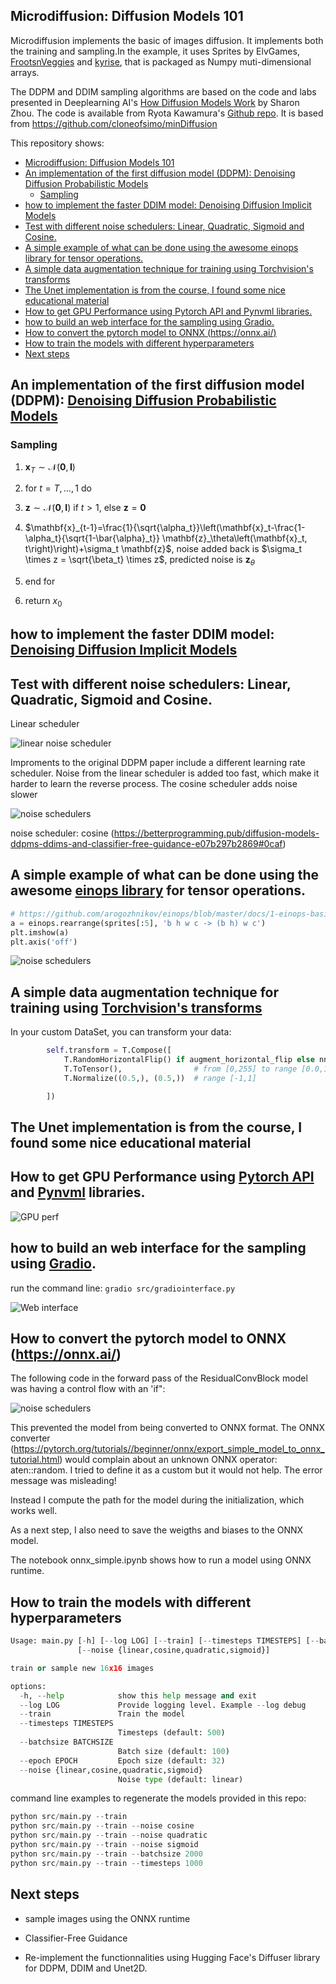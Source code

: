 

## Microdiffusion: Diffusion Models 101

Microdiffusion implements the basic of images diffusion. It implements both the training and sampling.In the example, it uses Sprites by ElvGames, [FrootsnVeggies](https://zrghr.itch.io/froots-and-veggies-culinary-pixels) and [kyrise](https://kyrise.itch.io/kyrises-free-16x16-rpg-icon-pack), that is packaged as Numpy muti-dimensional arrays.

The DDPM and DDIM sampling algorithms are based on the code and labs presented in Deeplearning AI's [How Diffusion Models Work](https://www.deeplearning.ai/short-courses/how-diffusion-models-work/) by Sharon Zhou. The code is available from Ryota Kawamura's [Github repo](https://github.com/Ryota-Kawamura/How-Diffusion-Models-Work). It is based from https://github.com/cloneofsimo/minDiffusion

This repository shows:


- [Microdiffusion: Diffusion Models 101](#microdiffusion-diffusion-models-101)
- [An implementation of the first diffusion model (DDPM): Denoising Diffusion Probabilistic Models](#an-implementation-of-the-first-diffusion-model-ddpm-denoising-diffusion-probabilistic-models)
  - [Sampling](#sampling)
- [how to implement the faster DDIM model: Denoising Diffusion Implicit Models](#how-to-implement-the-faster-ddim-model-denoising-diffusion-implicit-models)
- [Test with different noise schedulers: Linear, Quadratic, Sigmoid and Cosine.](#test-with-different-noise-schedulers-linear-quadratic-sigmoid-and-cosine)
- [A simple example of what can be done using the awesome einops library for tensor operations.](#a-simple-example-of-what-can-be-done-using-the-awesome-einops-library-for-tensor-operations)
- [A simple data augmentation technique for training using Torchvision's transforms](#a-simple-data-augmentation-technique-for-training-using-torchvisions-transforms)
- [The Unet implementation is from the course, I found some nice educational material](#the-unet-implementation-is-from-the-course-i-found-some-nice-educational-material)
- [How to get GPU Performance using Pytorch API and Pynvml libraries.](#how-to-get-gpu-performance-using-pytorch-api-and-pynvml-libraries)
- [how to build an web interface for the sampling using Gradio.](#how-to-build-an-web-interface-for-the-sampling-using-gradio)
- [How to convert the pytorch model to ONNX (https://onnx.ai/)](#how-to-convert-the-pytorch-model-to-onnx-httpsonnxai)
- [How to train the models with different hyperparameters](#how-to-train-the-models-with-different-hyperparameters)
- [Next steps](#next-steps)


## An implementation of the first diffusion model (DDPM): [Denoising Diffusion Probabilistic Models](https://arxiv.org/abs/2006.11239) 

### Sampling

1. $\mathbf{x}_T \sim \mathcal{N}(\mathbf{0}, \mathbf{I})$

2. for $t=T, \ldots, 1$ do

3. $\mathbf{z} \sim \mathcal{N}(\mathbf{0}, \mathbf{I})$ if $t>1$, else $\mathbf{z}=\mathbf{0}$

4. $\mathbf{x}_{t-1}=\frac{1}{\sqrt{\alpha_t}}\left(\mathbf{x}_t-\frac{1-\alpha_t}{\sqrt{1-\bar{\alpha}_t}} \mathbf{z}_\theta\left(\mathbf{x}_t, t\right)\right)+\sigma_t \mathbf{z}$, noise added back is $\sigma_t \times z = \sqrt{\beta_t} \times z$, predicted noise is $\mathbf{z}_\theta$

5. end for

6. return $x_0$

## how to implement the faster DDIM model: [Denoising Diffusion Implicit Models](https://arxiv.org/abs/2010.02502)

## Test with different noise schedulers: Linear, Quadratic, Sigmoid and Cosine.

Linear scheduler

![linear noise scheduler](docs/linear_noise_scheduler.png)

Improments to the original DDPM paper include a different learning rate scheduler. Noise from the linear scheduler is added too fast, which make it harder to learn the reverse process. The cosine scheduler adds noise slower

![noise schedulers](docs/noise_schedulers.png)

noise scheduler: cosine (https://betterprogramming.pub/diffusion-models-ddpms-ddims-and-classifier-free-guidance-e07b297b2869#0caf)

## A simple example of what can be done using the awesome [einops library](https://github.com/arogozhnikov/einops) for tensor operations.

```python
# https://github.com/arogozhnikov/einops/blob/master/docs/1-einops-basics.ipynb
a = einops.rearrange(sprites[:5], 'b h w c -> (b h) w c')
plt.imshow(a)
plt.axis('off')
```

![noise schedulers](docs/einops_example.png)

## A simple data augmentation technique for training using [Torchvision's transforms](https://pytorch.org/vision/master/generated/torchvision.transforms.RandomHorizontalFlip.html)

In your custom DataSet, you can transform your data:

```python
        self.transform = T.Compose([
            T.RandomHorizontalFlip() if augment_horizontal_flip else nn.Identity(),
            T.ToTensor(),                # from [0,255] to range [0.0,1.0]
            T.Normalize((0.5,), (0.5,))  # range [-1,1]

        ])
```

## The Unet implementation is from the course, I found some nice educational material 

## How to get GPU Performance using [Pytorch API](https://pytorch.org/docs/master/generated/torch.cuda.memory_stats.html#torch.cuda.memory_stats) and [Pynvml](https://pypi.org/project/pynvml/) libraries.

![GPU perf](docs/training_gpu_perf.png)

## how to build an web interface for the sampling using [Gradio](https://www.gradio.app).

run the command line: `gradio src/gradiointerface.py`

![Web interface](docs/gradio.png)

## How to convert the pytorch model to ONNX (https://onnx.ai/)

The following code in the forward pass of the ResidualConvBlock model was having a control flow with an 'if":

![noise schedulers](docs/forwardpass.png)

This prevented the model from being converted to ONNX format. The ONNX converter (https://pytorch.org/tutorials//beginner/onnx/export_simple_model_to_onnx_tutorial.html) would complain about an unknown ONNX operator: aten::random. I tried to define it as a custom but it would not help. The error message was misleading!

Instead I compute the path for the model during the initialization, which works well.

As a next step, I also need to save the weigths and biases to the ONNX model.

The notebook onnx_simple.ipynb shows how to run a model using ONNX runtime.

## How to train the models with different hyperparameters

```python
Usage: main.py [-h] [--log LOG] [--train] [--timesteps TIMESTEPS] [--batchsize BATCHSIZE] [--epoch EPOCH]
               [--noise {linear,cosine,quadratic,sigmoid}]

train or sample new 16x16 images

options:
  -h, --help            show this help message and exit
  --log LOG             Provide logging level. Example --log debug
  --train               Train the model
  --timesteps TIMESTEPS
                        Timesteps (default: 500)
  --batchsize BATCHSIZE
                        Batch size (default: 100)
  --epoch EPOCH         Epoch size (default: 32)
  --noise {linear,cosine,quadratic,sigmoid}
                        Noise type (default: linear)
```

command line examples to regenerate the models provided in this repo:

```python
python src/main.py --train
python src/main.py --train --noise cosine
python src/main.py --train --noise quadratic
python src/main.py --train --noise sigmoid
python src/main.py --train --batchsize 2000
python src/main.py --train --timesteps 1000
```

## Next steps

- sample images using the ONNX runtime

- Classifier-Free Guidance

- Re-implement the functionnalities using Hugging Face's Diffuser library for DDPM, DDIM and Unet2D.
